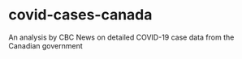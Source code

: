 # covid-cases-canada
An analysis by CBC News on detailed COVID-19 case data from the Canadian government

